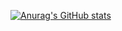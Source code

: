 [![Anurag's GitHub stats](https://github-readme-stats.vercel.app/api?username=qhyBot&count_private=true&include_all_commits=true&show_icons=true)](https://github.com/qhyBot)
